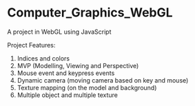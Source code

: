 # Computer_Graphics_WebGL
A project in WebGL using JavaScript

Project Features:
1. Indices and colors
2. MVP (Modelling, Viewing and Perspective)
3. Mouse event and keypress events
4. Dynamic camera (moving camera based on key and mouse)
5. Texture mapping (on the model and background)
6. Multiple object and multiple texture

